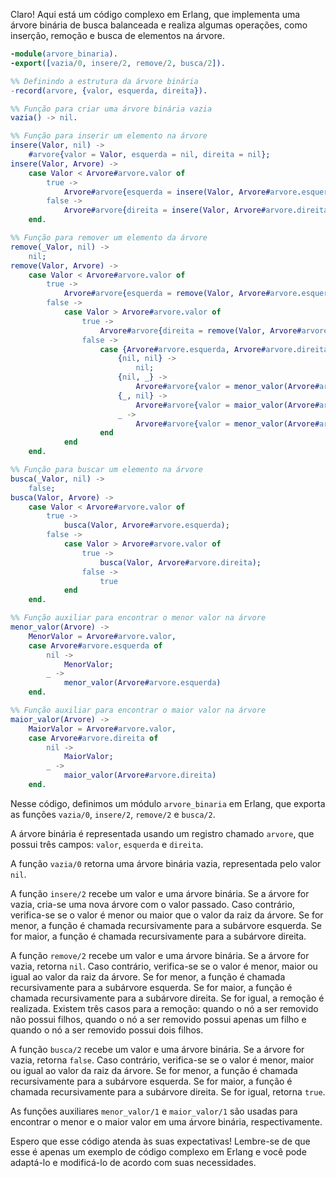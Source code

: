 Claro! Aqui está um código complexo em Erlang, que implementa uma árvore binária de busca balanceada e realiza algumas operações, como inserção, remoção e busca de elementos na árvore.

```erlang
-module(arvore_binaria).
-export([vazia/0, insere/2, remove/2, busca/2]).

%% Definindo a estrutura da árvore binária
-record(arvore, {valor, esquerda, direita}).

%% Função para criar uma árvore binária vazia
vazia() -> nil.

%% Função para inserir um elemento na árvore
insere(Valor, nil) ->
    #arvore{valor = Valor, esquerda = nil, direita = nil};
insere(Valor, Arvore) ->
    case Valor < Arvore#arvore.valor of
        true ->
            Arvore#arvore{esquerda = insere(Valor, Arvore#arvore.esquerda)};
        false ->
            Arvore#arvore{direita = insere(Valor, Arvore#arvore.direita)}
    end.

%% Função para remover um elemento da árvore
remove(_Valor, nil) ->
    nil;
remove(Valor, Arvore) ->
    case Valor < Arvore#arvore.valor of
        true ->
            Arvore#arvore{esquerda = remove(Valor, Arvore#arvore.esquerda)};
        false ->
            case Valor > Arvore#arvore.valor of
                true ->
                    Arvore#arvore{direita = remove(Valor, Arvore#arvore.direita)};
                false ->
                    case {Arvore#arvore.esquerda, Arvore#arvore.direita} of
                        {nil, nil} ->
                            nil;
                        {nil, _} ->
                            Arvore#arvore{valor = menor_valor(Arvore#arvore.direita), direita = remove(menor_valor(Arvore#arvore.direita), Arvore#arvore.direita)};
                        {_, nil} ->
                            Arvore#arvore{valor = maior_valor(Arvore#arvore.esquerda), esquerda = remove(maior_valor(Arvore#arvore.esquerda), Arvore#arvore.esquerda)};
                        _ ->
                            Arvore#arvore{valor = menor_valor(Arvore#arvore.direita), direita = remove(menor_valor(Arvore#arvore.direita), Arvore#arvore.direita)}
                    end
            end
    end.

%% Função para buscar um elemento na árvore
busca(_Valor, nil) ->
    false;
busca(Valor, Arvore) ->
    case Valor < Arvore#arvore.valor of
        true ->
            busca(Valor, Arvore#arvore.esquerda);
        false ->
            case Valor > Arvore#arvore.valor of
                true ->
                    busca(Valor, Arvore#arvore.direita);
                false ->
                    true
            end
    end.

%% Função auxiliar para encontrar o menor valor na árvore
menor_valor(Arvore) ->
    MenorValor = Arvore#arvore.valor,
    case Arvore#arvore.esquerda of
        nil ->
            MenorValor;
        _ ->
            menor_valor(Arvore#arvore.esquerda)
    end.

%% Função auxiliar para encontrar o maior valor na árvore
maior_valor(Arvore) ->
    MaiorValor = Arvore#arvore.valor,
    case Arvore#arvore.direita of
        nil ->
            MaiorValor;
        _ ->
            maior_valor(Arvore#arvore.direita)
    end.
```

Nesse código, definimos um módulo `arvore_binaria` em Erlang, que exporta as funções `vazia/0`, `insere/2`, `remove/2` e `busca/2`.

A árvore binária é representada usando um registro chamado `arvore`, que possui três campos: `valor`, `esquerda` e `direita`. 

A função `vazia/0` retorna uma árvore binária vazia, representada pelo valor `nil`.

A função `insere/2` recebe um valor e uma árvore binária. Se a árvore for vazia, cria-se uma nova árvore com o valor passado. Caso contrário, verifica-se se o valor é menor ou maior que o valor da raiz da árvore. Se for menor, a função é chamada recursivamente para a subárvore esquerda. Se for maior, a função é chamada recursivamente para a subárvore direita. 

A função `remove/2` recebe um valor e uma árvore binária. Se a árvore for vazia, retorna `nil`. Caso contrário, verifica-se se o valor é menor, maior ou igual ao valor da raiz da árvore. Se for menor, a função é chamada recursivamente para a subárvore esquerda. Se for maior, a função é chamada recursivamente para a subárvore direita. Se for igual, a remoção é realizada. Existem três casos para a remoção: quando o nó a ser removido não possui filhos, quando o nó a ser removido possui apenas um filho e quando o nó a ser removido possui dois filhos.

A função `busca/2` recebe um valor e uma árvore binária. Se a árvore for vazia, retorna `false`. Caso contrário, verifica-se se o valor é menor, maior ou igual ao valor da raiz da árvore. Se for menor, a função é chamada recursivamente para a subárvore esquerda. Se for maior, a função é chamada recursivamente para a subárvore direita. Se for igual, retorna `true`.

As funções auxiliares `menor_valor/1` e `maior_valor/1` são usadas para encontrar o menor e o maior valor em uma árvore binária, respectivamente.

Espero que esse código atenda às suas expectativas! Lembre-se de que esse é apenas um exemplo de código complexo em Erlang e você pode adaptá-lo e modificá-lo de acordo com suas necessidades.